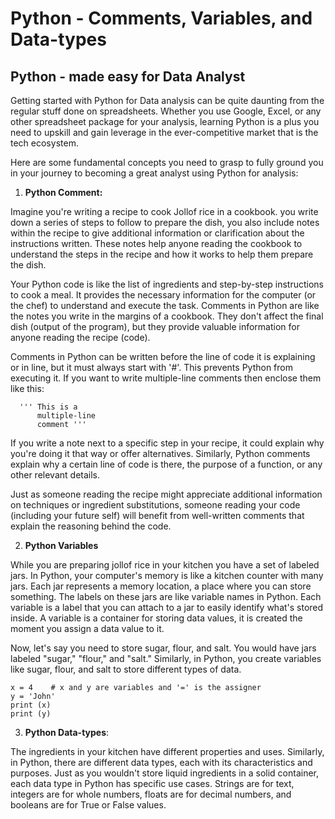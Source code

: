 # Python - Comments, Variables, and Data-types
## Python - made easy for Data Analyst

Getting started with Python for Data analysis can be quite daunting from the regular stuff done on spreadsheets. Whether you use Google, Excel, or any other spreadsheet package for your analysis, learning Python is a plus you need to upskill and gain leverage in the ever-competitive market that is the tech ecosystem.

Here are some fundamental concepts you need to grasp to fully ground you in your journey to becoming a great analyst using Python for analysis:

  1. **Python Comment:**

Imagine you're writing a recipe to cook Jollof rice in a cookbook. you write down a series of steps to follow to prepare the dish, you also include notes within the recipe to give additional information or clarification about the instructions written. These notes help anyone reading the cookbook to understand the steps in the recipe and how it works to help them prepare the dish.

Your Python code is like the list of ingredients and step-by-step instructions to cook a meal. It provides the necessary information for the computer (or the chef) to understand and execute the task.
Comments in Python are like the notes you write in the margins of a cookbook. They don't affect the final dish (output of the program), but they provide valuable information for anyone reading the recipe (code).

Comments in Python can be written before the line of code it is explaining or in line, but it must always start with '#'. This prevents Python from executing it. If you want to write multiple-line comments then enclose them like this:

      ''' This is a 
          multiple-line
          comment '''
          
If you write a note next to a specific step in your recipe, it could explain why you're doing it that way or offer alternatives. Similarly, Python comments explain why a certain line of code is there, the purpose of a function, or any other relevant details.

Just as someone reading the recipe might appreciate additional information on techniques or ingredient substitutions, someone reading your code (including your future self) will benefit from well-written comments that explain the reasoning behind the code.

  2. **Python Variables**

While you are preparing jollof rice in your kitchen you have a set of labeled jars. In Python, your computer's memory is like a kitchen counter with many jars. Each jar represents a memory location, a place where you can store something. The labels on these jars are like variable names in Python. Each variable is a label that you can attach to a jar to easily identify what's stored inside. A variable is a container for storing data values, it is created the moment you assign a data value to it.

Now, let's say you need to store sugar, flour, and salt. You would have jars labeled "sugar," "flour," and "salt." Similarly, in Python, you create variables like sugar, flour, and salt to store different types of data.

    x = 4    # x and y are variables and '=' is the assigner
    y = 'John'
    print (x)
    print (y)

3. **Python Data-types**:

The ingredients in your kitchen have different properties and uses. Similarly, in Python, there are different data types, each with its characteristics and purposes.
Just as you wouldn't store liquid ingredients in a solid container, each data type in Python has specific use cases. Strings are for text, integers are for whole numbers, floats are for decimal numbers, and booleans are for True or False values.
